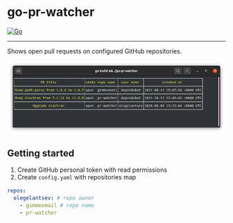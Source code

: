 # go-pr-watcher

[![Go](https://github.com/olegelantsev/go-pr-watcher/actions/workflows/go.yml/badge.svg)](https://github.com/olegelantsev/go-pr-watcher/actions/workflows/go.yml)

---

Shows open pull requests on configured GitHub repositories.

![go-pr-watcher screenshot](./doc/screenshot.png)

## Getting started

1. Create GitHub personal token with read permissions
2. Create `config.yaml` with repositories map

```yaml
repos:
  olegelantsev: # repo owner
    - gimmeemail # repo name
    - pr-watcher
```
